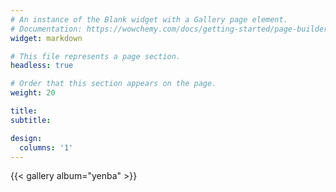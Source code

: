 ```yaml
---
# An instance of the Blank widget with a Gallery page element.
# Documentation: https://wowchemy.com/docs/getting-started/page-builder/
widget: markdown

# This file represents a page section.
headless: true

# Order that this section appears on the page.
weight: 20

title: 
subtitle:

design:
  columns: '1'
---
```


{{< gallery album="yenba" >}}
